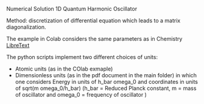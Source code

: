 Numerical Solution 1D Quantum Harmonic Oscillator

Method: discretization of differential equation which leads to a matrix diagonalization.

The example in Colab considers the same parameters as in Chemistry [LibreText](https://chem.libretexts.org/Bookshelves/Physical_and_Theoretical_Chemistry_Textbook_Maps/Quantum_Tutorials_(Rioux)/09%3A_Numerical_Solutions_for_Schrodinger's_Equation/9.09%3A_Numerical_Solutions_for_the_Harmonic_Oscillator)

The python scripts implement two different choices of units:
- Atomic units (as in the COlab exmaple)
- Dimensionless units (as in the pdf document in the main folder) in which one considers Energy in units of h_bar omega_0 and coordinates in units of sqrt(m omega_0/h_bar)
(h_bar = Reduced Planck constant, m = mass of oscillator and omega_0 = frequency of oscillator )

